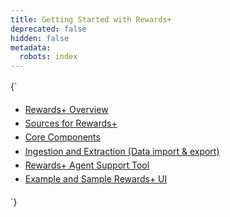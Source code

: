 ```yaml
---
title: Getting Started with Rewards+
deprecated: false
hidden: false
metadata:
  robots: index
---
```

<HTMLBlock>{`
<!DOCTYPE html>
<html lang="en">
<head>
    <meta charset="UTF-8">
    <meta name="viewport" content="width=device-width, initial-scale=1.0">
    <title>Flutter SDK Documentation</title>
    <style>
    body {
        font-family: -apple-system, BlinkMacSystemFont, 'Segoe UI', Roboto, Oxygen, Ubuntu, Cantarell;
        line-height: 1.6
}
    .section-title {
        font-size: 24px;
        font-weight: 600;
        margin-bottom: 0rem;
        color: #1d1d1f;
        text-shadow: 0 1px 2px rgba(0,
    0,
    0,
    0.05);
}

    .nav-list {
        list-style: none;
        padding: 0;
        margin: 0;
}

    .nav-item {
        padding: 12px 16px;
        border-radius: 8px;
        margin: 8px 0;
        transition: all 0.2s ease;
        background-color: rgba(240,
    240,
    240,
    0.4);
         border: 1px solid rgba(60, 60, 60, 0.3); /* Adjusted opacity */
        backdrop-filter: blur(8px);
        -webkit-backdrop-filter: blur(8px);
        box-shadow: 0 2px 8px rgba(0,
    0,
    0,
    0.05);
}

    .nav-item:hover {
        background-color: rgba(0, 66, 242, 0.1);
        transform: translateX(4px);
        border-color: rgba(0),
    122,
    255,
    0.9);
}

    .nav-link {
        text-decoration: none;
        color: #1d1d1f;
        display: block;
        font-size: 16px;
}

    .nav-link:hover {
        color: #007AFF;
}
</style>
</head>
<body>
    <div class="doc-container">
        <ul class="nav-list">
            <!-- Replace # with actual URLs -->
            <li class="nav-item">
                <a href="https://docs.capillarytech.com/docs/rewards_overview#/" class="nav-link">Rewards+ Overview</a>
            </li>
            <li class="nav-item">
                <a href="https://docs.capillarytech.com/docs/sources-for-rewards#/" class="nav-link">Sources for Rewards+</a>
            </li>
            <li class="nav-item">
                <a href="https://docs.capillarytech.com/docs/core-components#/" class="nav-link">Core Components</a>
            </li>
            <li class="nav-item">
              <a href="https://docs.capillarytech.com/docs/ingestion-and-extraction-data-import-export#/" class="nav-link">Ingestion and Extraction (Data import & export)</a>
            </li>
            <li class="nav-item">
              <a href="https://docs.capillarytech.com/docs/ast-agent-support-tool#/" class="nav-link">Rewards+ Agent Support Tool</a>
            </li>
            <li class="nav-item">
              <a href="https://docs.capillarytech.com/docs/use-case-#/" class="nav-link">Example and Sample Rewards+ UI</a>
            </li>
        </ul>
    </div>
</body>
</html>
`}</HTMLBlock>
